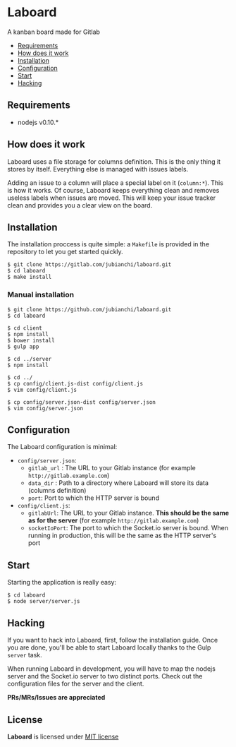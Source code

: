 # Laboard

A kanban board made for Gitlab

* [Requirements](#requirements)
* [How does it work](#how-does-it-work)
* [Installation](#installation)
* [Configuration](#configuration)
* [Start](#start)
* [Hacking](#hacking)

## Requirements

* nodejs v0.10.*

## How does it work

Laboard uses a file storage for columns definition. This is the only thing it stores by itself. Everything else is managed
with issues labels. 

Adding an issue to a column will place a special label on it (`column:*`). This is how it works. Of course, Laboard keeps
everything clean and removes useless labels when issues are moved. This will keep your issue tracker clean and provides you
a clear view on the board.

## Installation

The installation proccess is quite simple: a `Makefile` is provided in the repository to let you get started quickly.

```
$ git clone https://gitlab.com/jubianchi/laboard.git
$ cd laboard
$ make install
```

### Manual installation

```
$ git clone https://github.com/jubianchi/laboard.git
$ cd laboard

$ cd client
$ npm install
$ bower install
$ gulp app

$ cd ../server
$ npm install

$ cd ../
$ cp config/client.js-dist config/client.js
$ vim config/client.js

$ cp config/server.json-dist config/server.json
$ vim config/server.json
```

## Configuration

The Laboard configuration is minimal:

* `config/server.json`:
  * `gitlab_url` : The URL to your Gitlab instance (for example `http://gitlab.example.com`)
  * `data_dir` : Path to a directory where Laboard will store its data (columns definition)
  * `port`: Port to which the HTTP server is bound
* `config/client.js`:
  * `gitlabUrl`: The URL to your Gitlab instance. **This should be the same as for the server** (for example `http://gitlab.example.com`)
  * `socketIoPort`: The port to which the Socket.io server is bound. When running in production, this will be the same as the HTTP server's port

## Start

Starting the application is really easy:

```
$ cd laboard
$ node server/server.js
```

## Hacking

If you want to hack into Laboard, first, follow the installation guide. Once you are done, you'll be able to start Laboard 
locally thanks to the Gulp `server` task.

When running Laboard in development, you will have to map the nodejs server and the Socket.io server to two distinct ports.
Check out the configuration files for the server and the client.


**PRs/MRs/Issues are appreciated**

## License

**Laboard** is licensed under [MIT license](http://opensource.org/licenses/MIT)
